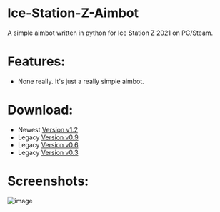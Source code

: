 # Ice-Station-Z-Aimbot
A simple aimbot written in python for Ice Station Z 2021 on PC/Steam.

# Features:
- None really. It's just a really simple aimbot.

# Download:
- Newest [Version v1.2](https://github.com/Cracko298/Ice-Station-Z-Aimbot/releases/download/v0.1.2-alpha-1/NEWEST-AIMBOT-VERSION-v12.zip)
- Legacy [Version v0.9](https://github.com/Cracko298/Ice-Station-Z-Aimbot/releases/download/v0.1.2-alpha-1/LEGACY-AIMBOT-VERSION-v09.zip)
- Legacy [Version v0.6](https://github.com/Cracko298/Ice-Station-Z-Aimbot/releases/download/v0.6.0-alpha-1/NEWEST-AIMBOT-VERSION.zip)
- Legacy [Version v0.3](https://github.com/Cracko298/Ice-Station-Z-Aimbot/releases/download/v0.6.0-alpha-1/LEGACY-AIMBOT-VERSION.zip)

# Screenshots:
![image](https://user-images.githubusercontent.com/78656905/200189457-c011d92a-d762-4e22-aa6c-b79876cded84.png)
